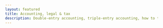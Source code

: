 ```yaml
---
layout: featured
title: Accounting, legal & tax
description: Double-entry accounting, triple-entry accounting, how to track your coins and keep more of your money
---
```

